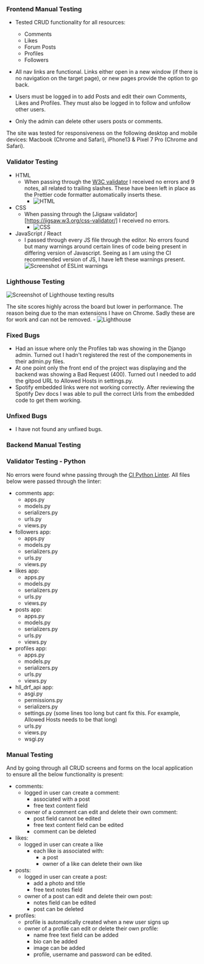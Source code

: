 ### Frontend Manual Testing

- Tested CRUD functionality for all resources:
  - Comments
  - Likes
  - Forum Posts
  - Profiles
  - Followers
  
  
- All nav links are functional. Links either open in a new window (if there is no navigation on the target page), or new pages provide the option to go back.
- Users must be logged in to add Posts and edit their own Comments, Likes and Profiles. They must also be logged in to follow and unfollow other users.
- Only the admin can delete other users posts or comments. 

The site was tested for responsiveness on the following desktop and mobile devices: Macbook (Chrome and Safari), iPhone13 & Pixel 7 Pro (Chrome and Safari).

### Validator Testing

- HTML
  - When passing through the [W3C validator](https://validator.w3.org/) I received no errors and 9 notes, all related to trailing slashes. These have been left in place as the Prettier code formatter automatically inserts these.
    - ![HTML](/frontend/src/assets/html-validator.png)
- CSS
  - When passing through the [Jigsaw validator][https://jigsaw.w3.org/css-validator/] I received no errors.
    - ![CSS](/frontend/src/assets/css-validator.png)
- JavaScript / React
  - I passed through every JS file through the editor. No errors found but many warnings around certain lines of code being present in differing version of Javascript. Seeing as I am using the CI recommended version of JS, I have left these warnings present. 
    ![Screenshot of ESLint warnings](frontend/src/assets/jshint-warnings.png)

### Lighthouse Testing

![Screenshot of Lighthouse texting results](src/assets/readme/lighthouse.png)

The site scores highly across the board but lower in performance. The reason being due to the man extensions I have on Chrome. Sadly these are for work and can not be removed. 
    - ![Lighthouse](/frontend/src/assets/lighthouse-testing.png)

### Fixed Bugs

- Had an issue where only the Profiles tab was showing in the Django admin. Turned out I hadn't registered the rest of the componements in their admin.py files.
- At one point only the front end of the project was displaying and the backend was showing a Bad Request (400). Turned out I needed to add the gitpod URL to Allowed Hosts in settings.py.
- Spotify embedded links were not working correctly. After reviewing the Spotify Dev docs I was able to pull the correct Urls from the embedded code to get them working. 

### Unfixed Bugs
- I have not found any unfixed bugs. 

### Backend Manual Testing

### Validator Testing - Python
No errors were found whne passing through the [CI Python Linter](https://pep8ci.herokuapp.com/#). All files below were passed through the linter: 
- comments app:
    - apps.py
    - models.py
    - serializers.py
    - urls.py
    - views.py 
- followers app:
    - apps.py
    - models.py
    - serializers.py
    - urls.py
    - views.py
- likes app:
    - apps.py
    - models.py
    - serializers.py
    - urls.py
    - views.py 
- posts app:
    - apps.py
    - models.py
    - serializers.py
    - urls.py
    - views.py
- profiles app:
    - apps.py
    - models.py
    - serializers.py
    - urls.py
    - views.py 
- hll_drf_api app:
    - asgi.py
    - permissions.py
    - serializers.py
    - settings.py (some lines too long but cant fix this. For example, Allowed Hosts needs to be that long)
    - urls.py
    - views.py
    - wsgi.py

### Manual Testing

And by going through all CRUD screens and forms on the local application to ensure all the below functionality is present:
- comments:
    - logged in user can create a comment:
        - associated with a post
        - free text content field
    - owner of a comment can edit and delete their own comment:
        - post field cannot be edited
        - free text content field can be edited
        - comment can be deleted
- likes:
    - logged in user can create a like
        - each like is associated with:
            - a post
            - owner of a like can delete their own like
- posts:
    - logged in user can create a post:
        - add a photo and title
        - free text notes field
    - owner of a post can edit and delete their own post:
        - notes field can be edited
        - post can be deleted
- profiles:
    - profile is automatically created when a new user signs up
    - owner of a profile can edit or delete their own profile:
        - name free text field can be added
        - bio can be added
        - image can be added
        - profile, username and password can be edited.







